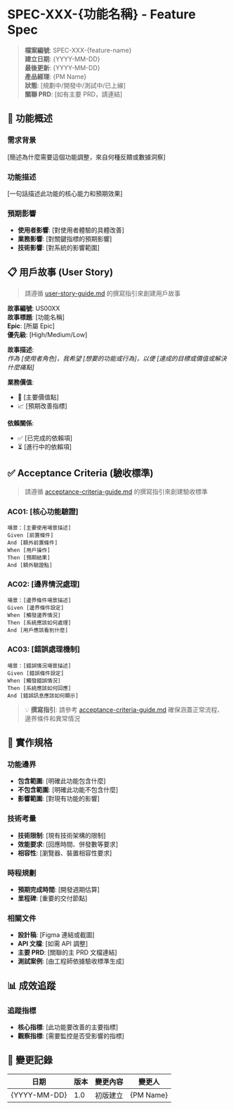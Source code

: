 # SPEC-XXX-{功能名稱} - Feature Spec

> **檔案編號**: SPEC-XXX-{feature-name}  
> **建立日期**: {YYYY-MM-DD}  
> **最後更新**: {YYYY-MM-DD}  
> **產品經理**: {PM Name}  
> **狀態**: [規劃中/開發中/測試中/已上線]  
> **關聯 PRD**: [如有主要 PRD，請連結]

## 📝 功能概述

### 需求背景

[簡述為什麼需要這個功能調整，來自何種反饋或數據洞察]

### 功能描述

[一句話描述此功能的核心能力和預期效果]

### 預期影響

- **使用者影響**: [對使用者體驗的具體改善]
- **業務影響**: [對關鍵指標的預期影響]
- **技術影響**: [對系統的影響範圍]

## 📋 用戶故事 (User Story)

> 請遵循 [user-story-guide.md](./user-story-guide.md) 的撰寫指引來創建用戶故事

**故事編號**: US00XX  
**故事標題**: [功能名稱]  
**Epic**: [所屬 Epic]  
**優先級**: [High/Medium/Low]  

**故事描述**:  
*作為 [使用者角色]，我希望 [想要的功能或行為]，以便 [達成的目標或價值或解決什麼痛點]*

**業務價值**:
- 🎯 [主要價值點]
- 📈 [預期改善指標]

**依賴關係**:
- ✅ [已完成的依賴項]
- ⏳ [進行中的依賴項]

## ✅ Acceptance Criteria (驗收標準)

> 請遵循 [acceptance-criteria-guide.md](./acceptance-criteria-guide.md) 的撰寫指引來創建驗收標準

### AC01: [核心功能驗證]
```gherkin
場景：[主要使用場景描述]
Given [前置條件]
And [額外前置條件]
When [用戶操作]
Then [預期結果]
And [額外驗證點]
```

### AC02: [邊界情況處理]
```gherkin
場景：[邊界條件場景描述]
Given [邊界條件設定]
When [觸發邊界情況]
Then [系統應該如何處理]
And [用戶應該看到什麼]
```

### AC03: [錯誤處理機制]
```gherkin
場景：[錯誤情況場景描述]
Given [錯誤條件設定]
When [觸發錯誤情況]
Then [系統應該如何回應]
And [錯誤訊息應該如何顯示]
```

> 💡 **撰寫指引**: 請參考 [acceptance-criteria-guide.md](./acceptance-criteria-guide.md) 確保涵蓋正常流程、邊界條件和異常情況

## 🎯 實作規格

### 功能邊界
- **包含範圍**: [明確此功能包含什麼]
- **不包含範圍**: [明確此功能不包含什麼]
- **影響範圍**: [對現有功能的影響]

### 技術考量
- **技術限制**: [現有技術架構的限制]
- **效能要求**: [回應時間、併發數等要求]
- **相容性**: [瀏覽器、裝置相容性要求]

### 時程規劃
- **預期完成時間**: [開發週期估算]
- **里程碑**: [重要的交付節點]

### 相關文件

- **設計稿**: [Figma 連結或截圖]
- **API 文檔**: [如需 API 調整]
- **主要 PRD**: [關聯的主 PRD 文檔連結]
- **測試案例**: [由工程師依據驗收標準生成]

## 📊 成效追蹤

### 追蹤指標

- **核心指標**: [此功能要改善的主要指標]
- **觀察指標**: [需要監控是否受影響的指標]


## 📝 變更記錄

| 日期         | 版本 | 變更內容 | 變更人    |
| ------------ | ---- | -------- | --------- |
| {YYYY-MM-DD} | 1.0  | 初版建立 | {PM Name} |
